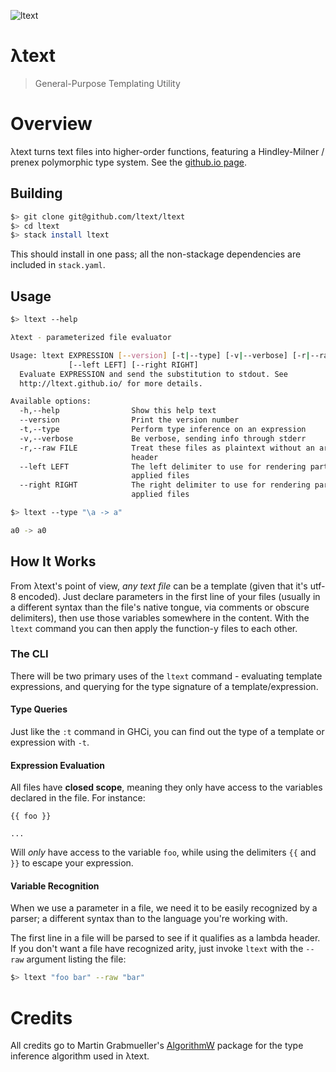 ![ltext](https://cdn.rawgit.com/ltext/ltext.github.io/master/logo/ltext.png)

λtext
=====

> General-Purpose Templating Utility

# Overview

λtext turns text files into higher-order functions, featuring a Hindley-Milner /
prenex polymorphic type system. See the [github.io page](http://ltext.github.io/).

## Building

```bash
$> git clone git@github.com/ltext/ltext
$> cd ltext
$> stack install ltext
```

This should install in one pass; all the non-stackage dependencies are included
in `stack.yaml`.

## Usage

```bash
$> ltext --help

λtext - parameterized file evaluator

Usage: ltext EXPRESSION [--version] [-t|--type] [-v|--verbose] [-r|--raw FILE]
             [--left LEFT] [--right RIGHT]
  Evaluate EXPRESSION and send the substitution to stdout. See
  http://ltext.github.io/ for more details.

Available options:
  -h,--help                Show this help text
  --version                Print the version number
  -t,--type                Perform type inference on an expression
  -v,--verbose             Be verbose, sending info through stderr
  -r,--raw FILE            Treat these files as plaintext without an arity
                           header
  --left LEFT              The left delimiter to use for rendering partially
                           applied files
  --right RIGHT            The right delimiter to use for rendering partially
                           applied files

$> ltext --type "\a -> a"

a0 -> a0
```

## How It Works

From λtext's point of view, _any text file_ can be a template (given that
it's utf-8 encoded). Just declare parameters in the first line of
your files (usually in a different syntax than the file's native tongue,
via comments or obscure delimiters), then use those variables somewhere in
the content. With the `ltext` command you can then apply the function-y
files to each other.

### The CLI

There will be two primary uses of the `ltext` command - evaluating template
expressions, and querying for the type signature of a template/expression.

#### Type Queries

Just like the `:t` command in GHCi, you can find out the type of a template or
expression with `-t`.

#### Expression Evaluation

All files have __closed scope__, meaning they only have access to the variables
declared in the file. For instance:

```
{{ foo }}

...
```

Will _only_ have access to the variable `foo`, while using the delimiters `{{`
and `}}` to escape your expression.

#### Variable Recognition

When we use a parameter in a file, we need it to be easily recognized by a parser;
a different syntax than to the language you're working with.

The first line in a file will be parsed to see if it qualifies as a
lambda header. If you don't want a file have recognized arity, just invoke `ltext`
with the `--raw` argument listing the file:

```bash
$> ltext "foo bar" --raw "bar"
```


# Credits

All credits go to Martin Grabmueller's [AlgorithmW](https://hackage.haskell.org/package/AlgorithmW) package for the type inference algorithm used in λtext.
